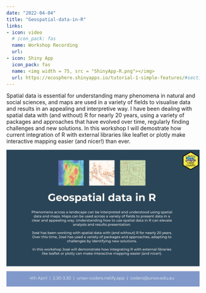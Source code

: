 ```yaml
---
date: "2022-04-04"
title: "Geospatial-data-in-R" 
links:
- icon: video
  # icon_pack: fas
  name: Workshop Recording 
  url: 
- icon: Shiny App
  icon_pack: fas
  name: <img width = 75, src = "ShinyApp-R.png"></img>
  url: https://ecosphere.shinyapps.io/tutorial-1-simple-features/#section-interactive-maps-with-mapview
---
```

Spatial data is essential for understanding many phenomena in natural and social sciences, and maps are used in a variety of fields to visualise data and results in an appealing and interpretive way. I have been dealing with spatial data with (and without) R for nearly 20 years, using a variety of packages and approaches that have evolved over time, regularly finding challenges and new solutions. In this workshop I will demostrate how current integration of R with external libraries like leaflet or plotly make interactive mapping easier (and nicer!) than ever.

<img src="geospatial_flyer.png" width=1450 style = "margin-left: 0px; margin-right: 0px; float:right;" >



